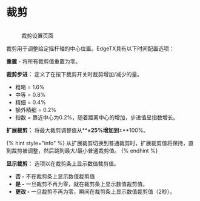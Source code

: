 # 裁剪

<figure><img src="/.gitbook/assets/trims.png" alt=""><figcaption><p>裁剪设置页面</p></figcaption></figure>

裁剪用于调整给定摇杆轴的中心位置。EdgeTX具有以下时间配置选项：

**重置** - 将所有裁剪值重置为零。

**裁剪步进：** 定义了在按下裁剪开关时裁剪增加/减少的量。

- 粗略 = 1.6%
- 中等 = 0.8%
- 精细 = 0.4%
- 额外精细 = 0.2%
- 指数 = 靠近中心为0.2%，随着距离中心的增加，步进值呈指数增长。

**扩展裁剪：** 将最大裁剪调整值从**±**25%增加到**±**100%。

{% hint style="info" %}
从扩展裁剪切换到普通裁剪时，扩展裁剪值将保持，直到裁剪被调整，然后跳到最大/最小普通裁剪值。
{% endhint %}

**显示裁剪：** 选项以在裁剪条上显示数值裁剪值。

- **否 -** 不在裁剪条上显示数值裁剪值
- **是 -** 一旦裁剪不再为零，就在裁剪条上显示数值裁剪值。
- **更改 -** 一旦裁剪不再为零，瞬间在裁剪条上显示数值裁剪值（2秒）。